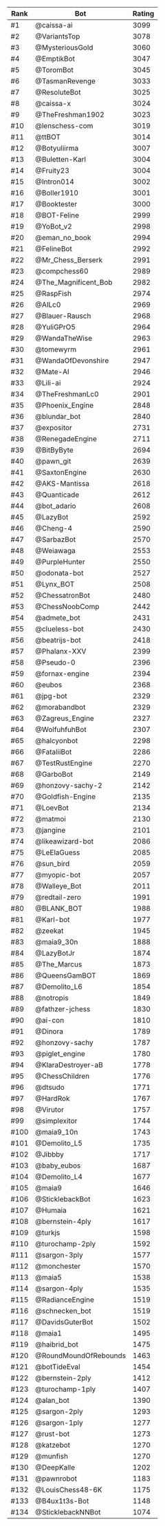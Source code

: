 Rank|Bot|Rating
---|---|---
#1|@caissa-ai|3099
#2|@VariantsTop|3078
#3|@MysteriousGold|3060
#4|@EmptikBot|3047
#5|@ToromBot|3045
#6|@TasmanRevenge|3033
#7|@ResoluteBot|3025
#8|@caissa-x|3024
#9|@TheFreshman1902|3023
#10|@lenschess-com|3019
#11|@ttBOT|3014
#12|@Botyuliirma|3007
#13|@Buletten-Karl|3004
#14|@Fruity23|3004
#15|@Intron014|3002
#16|@Boller1910|3001
#17|@Booktester|3000
#18|@BOT-Feline|2999
#19|@YoBot_v2|2998
#20|@eman_no_book|2994
#21|@FelineBot|2992
#22|@Mr_Chess_Berserk|2991
#23|@compchess60|2989
#24|@The_Magnificent_Bob|2982
#25|@RaspFish|2974
#26|@AILc0|2969
#27|@Blauer-Rausch|2968
#28|@YuliGPrO5|2964
#29|@WandaTheWise|2963
#30|@tomewyrm|2961
#31|@WandaOfDevonshire|2947
#32|@Mate-AI|2946
#33|@Lili-ai|2924
#34|@TheFreshmanLc0|2901
#35|@Phoenix_Engine|2848
#36|@blundar_bot|2840
#37|@expositor|2731
#38|@RenegadeEngine|2711
#39|@BitByByte|2694
#40|@pawn_git|2639
#41|@SaxtonEngine|2630
#42|@AKS-Mantissa|2618
#43|@Quanticade|2612
#44|@bot_adario|2608
#45|@LazyBot|2592
#46|@Cheng-4|2590
#47|@SarbazBot|2570
#48|@Weiawaga|2553
#49|@PurpleHunter|2550
#50|@odonata-bot|2527
#51|@Lynx_BOT|2508
#52|@ChessatronBot|2480
#53|@ChessNoobComp|2442
#54|@admete_bot|2431
#55|@clueless-bot|2430
#56|@beatrijs-bot|2418
#57|@Phalanx-XXV|2399
#58|@Pseudo-0|2396
#59|@fornax-engine|2394
#60|@eubos|2368
#61|@jpg-bot|2329
#62|@morabandbot|2329
#63|@Zagreus_Engine|2327
#64|@WolfuhfuhBot|2307
#65|@halcyonbot|2298
#66|@FataliiBot|2286
#67|@TestRustEngine|2270
#68|@GarboBot|2149
#69|@honzovy-sachy-2|2142
#70|@Goldfish-Engine|2135
#71|@LoevBot|2134
#72|@matmoi|2130
#73|@jangine|2101
#74|@likeawizard-bot|2086
#75|@LeElaGuess|2085
#76|@sun_bird|2059
#77|@myopic-bot|2057
#78|@Walleye_Bot|2011
#79|@redtail-zero|1991
#80|@BLANK_BOT|1988
#81|@Karl-bot|1977
#82|@zeekat|1945
#83|@maia9_30n|1888
#84|@LazyBotJr|1874
#85|@The_Marcus|1873
#86|@QueensGamBOT|1869
#87|@Demolito_L6|1854
#88|@notropis|1849
#89|@fathzer-jchess|1830
#90|@ai-con|1810
#91|@Dinora|1789
#92|@honzovy-sachy|1787
#93|@piglet_engine|1780
#94|@KlaraDestroyer-aB|1778
#95|@ChessChildren|1776
#96|@dtsudo|1771
#97|@HardRok|1767
#98|@Virutor|1757
#99|@simplexitor|1744
#100|@maia9_10n|1743
#101|@Demolito_L5|1735
#102|@Jibbby|1717
#103|@baby_eubos|1687
#104|@Demolito_L4|1677
#105|@maia9|1646
#106|@SticklebackBot|1623
#107|@Humaia|1621
#108|@bernstein-4ply|1617
#109|@turkjs|1598
#110|@turochamp-2ply|1592
#111|@sargon-3ply|1577
#112|@monchester|1570
#113|@maia5|1538
#114|@sargon-4ply|1535
#115|@RadianceEngine|1519
#116|@schnecken_bot|1519
#117|@DavidsGuterBot|1502
#118|@maia1|1495
#119|@haibrid_bot|1475
#120|@RoundMoundOfRebounds|1463
#121|@botTideEval|1454
#122|@bernstein-2ply|1412
#123|@turochamp-1ply|1407
#124|@alan_bot|1390
#125|@sargon-2ply|1293
#126|@sargon-1ply|1277
#127|@rust-bot|1273
#128|@katzebot|1270
#129|@munfish|1270
#130|@DeepKalle|1202
#131|@pawnrobot|1183
#132|@LouisChess48-6K|1175
#133|@B4ux1t3s-Bot|1148
#134|@SticklebackNNBot|1074
